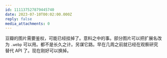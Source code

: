```yaml
---
id: 111137527879445740
date: 2023-07-10T00:02:00.000Z
reply: false
media_attachments: 0
---
```


豆瓣的图片需要鉴权，可能已经挂掉了。意料之中的事。部分图片可以把扩展名改为 `.webp` 可以用。都不是长久之计。另谋它路。早在几周之前就已经在观察研究替代 API 了。现在刚好可以换掉。

